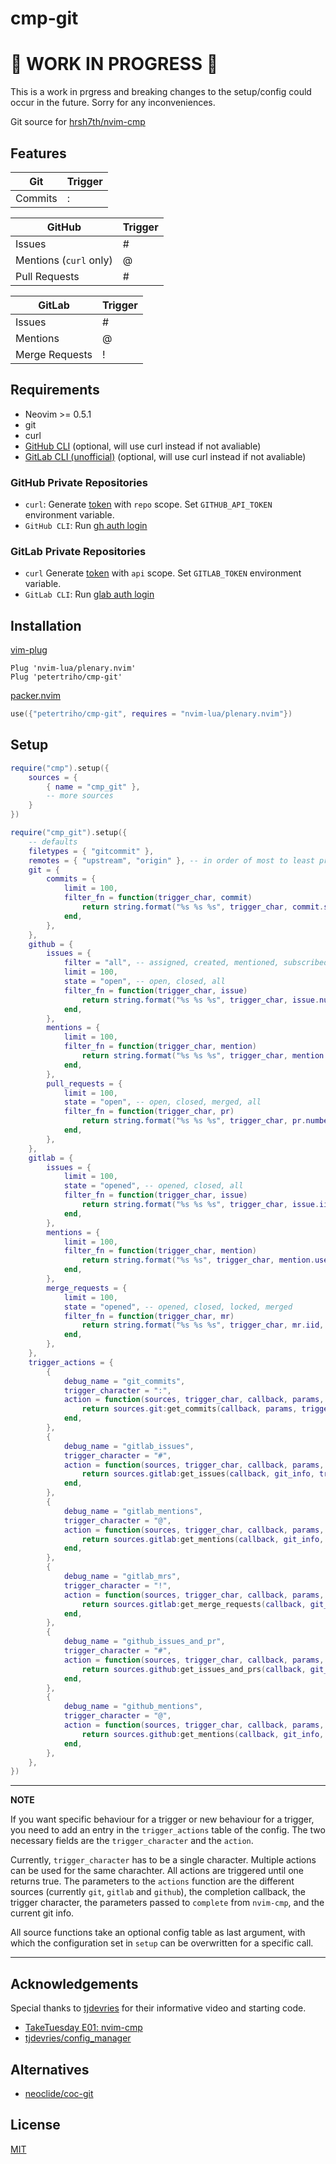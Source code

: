 # cmp-git

# 🚧 WORK IN PROGRESS 🚧

This is a work in prgress and breaking changes to the setup/config could occur
in the future. Sorry for any inconveniences.

Git source for [hrsh7th/nvim-cmp](https://github.com/hrsh7th/nvim-cmp)

## Features

| Git     | Trigger |
| ------- | ------- |
| Commits | :       |

| GitHub                 | Trigger |
| ---------------------- | ------- |
| Issues                 | #       |
| Mentions (`curl` only) | @       |
| Pull Requests          | #       |

| GitLab         | Trigger |
| -------------- | ------- |
| Issues         | #       |
| Mentions       | @       |
| Merge Requests | !       |

## Requirements

- Neovim >= 0.5.1
- git
- curl
- [GitHub CLI](https://cli.github.com/) (optional, will use curl instead if not avaliable)
- [GitLab CLI (unofficial)](https://github.com/profclems/glab) (optional, will use curl instead if not avaliable)

### GitHub Private Repositories

- `curl`: Generate [token](https://github.com/settings/tokens)
  with `repo` scope. Set `GITHUB_API_TOKEN` environment variable.
- `GitHub CLI`: Run [gh auth login](https://cli.github.com/manual/gh_auth_login)

### GitLab Private Repositories

- `curl` Generate [token](https://gitlab.com/-/profile/personal_access_tokens)
  with `api` scope. Set `GITLAB_TOKEN` environment variable.
- `GitLab CLI`: Run [glab auth login](https://glab.readthedocs.io/en/latest/auth/login.html)

## Installation

[vim-plug](https://github.com/junegunn/vim-plug)

```vim
Plug 'nvim-lua/plenary.nvim'
Plug 'petertriho/cmp-git'
```

[packer.nvim](https://github.com/wbthomason/packer.nvim)

```lua
use({"petertriho/cmp-git", requires = "nvim-lua/plenary.nvim"})
```

## Setup

```lua
require("cmp").setup({
    sources = {
        { name = "cmp_git" },
        -- more sources
    }
})

require("cmp_git").setup({
    -- defaults
    filetypes = { "gitcommit" },
    remotes = { "upstream", "origin" }, -- in order of most to least prioritized
    git = {
        commits = {
            limit = 100,
            filter_fn = function(trigger_char, commit)
                return string.format("%s %s %s", trigger_char, commit.sha, commit.title)
            end,
        },
    },
    github = {
        issues = {
            filter = "all", -- assigned, created, mentioned, subscribed, all, repos
            limit = 100,
            state = "open", -- open, closed, all
            filter_fn = function(trigger_char, issue)
                return string.format("%s %s %s", trigger_char, issue.number, issue.title)
            end,
        },
        mentions = {
            limit = 100,
            filter_fn = function(trigger_char, mention)
                return string.format("%s %s %s", trigger_char, mention.username)
            end,
        },
        pull_requests = {
            limit = 100,
            state = "open", -- open, closed, merged, all
            filter_fn = function(trigger_char, pr)
                return string.format("%s %s %s", trigger_char, pr.number, pr.title)
            end,
        },
    },
    gitlab = {
        issues = {
            limit = 100,
            state = "opened", -- opened, closed, all
            filter_fn = function(trigger_char, issue)
                return string.format("%s %s %s", trigger_char, issue.iid, issue.title)
            end,
        },
        mentions = {
            limit = 100,
            filter_fn = function(trigger_char, mention)
                return string.format("%s %s", trigger_char, mention.username)
            end,
        },
        merge_requests = {
            limit = 100,
            state = "opened", -- opened, closed, locked, merged
            filter_fn = function(trigger_char, mr)
                return string.format("%s %s %s", trigger_char, mr.iid, mr.title)
            end,
        },
    },
    trigger_actions = {
        {
            debug_name = "git_commits",
            trigger_character = ":",
            action = function(sources, trigger_char, callback, params, git_info)
                return sources.git:get_commits(callback, params, trigger_char)
            end,
        },
        {
            debug_name = "gitlab_issues",
            trigger_character = "#",
            action = function(sources, trigger_char, callback, params, git_info)
                return sources.gitlab:get_issues(callback, git_info, trigger_char)
            end,
        },
        {
            debug_name = "gitlab_mentions",
            trigger_character = "@",
            action = function(sources, trigger_char, callback, params, git_info)
                return sources.gitlab:get_mentions(callback, git_info, trigger_char)
            end,
        },
        {
            debug_name = "gitlab_mrs",
            trigger_character = "!",
            action = function(sources, trigger_char, callback, params, git_info)
                return sources.gitlab:get_merge_requests(callback, git_info, trigger_char)
            end,
        },
        {
            debug_name = "github_issues_and_pr",
            trigger_character = "#",
            action = function(sources, trigger_char, callback, params, git_info)
                return sources.github:get_issues_and_prs(callback, git_info, trigger_char)
            end,
        },
        {
            debug_name = "github_mentions",
            trigger_character = "@",
            action = function(sources, trigger_char, callback, params, git_info)
                return sources.github:get_mentions(callback, git_info, trigger_char)
            end,
        },
    },
})
```

---
**NOTE**

If you want specific behaviour for a trigger or new behaviour for a trigger, you need to add
an entry in the `trigger_actions` table of the config. The two necessary fields are the `trigger_character`
and the `action`.

Currently, `trigger_character` has to be a single character. Multiple actions can be used for the same charachter.
All actions are triggered until one returns true. The parameters to the `actions` function are the
different sources (currently `git`, `gitlab` and `github`), the completion callback, the trigger character,
the parameters passed to `complete` from `nvim-cmp`, and the current git info.

All source functions take an optional config table as last argument, with which the configuration set
in `setup` can be overwritten for a specific call.

---

## Acknowledgements

Special thanks to [tjdevries](https://github.com/tjdevries) for their informative video and starting code.

- [TakeTuesday E01: nvim-cmp](https://www.youtube.com/watch?v=_DnmphIwnjo)
- [tjdevries/config_manager](https://github.com/tjdevries/config_manager)

## Alternatives

- [neoclide/coc-git](https://github.com/neoclide/coc-git)

## License

[MIT](https://choosealicense.com/licenses/mit/)
